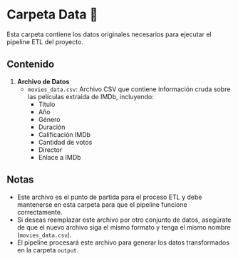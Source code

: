 # Carpeta Data 📂

Esta carpeta contiene los datos originales necesarios para ejecutar el pipeline ETL del proyecto.

## Contenido

1. **Archivo de Datos**
   - `movies_data.csv`: Archivo CSV que contiene información cruda sobre las películas extraída de IMDb, incluyendo:
     - Título
     - Año
     - Género
     - Duración
     - Calificación IMDb
     - Cantidad de votos
     - Director
     - Enlace a IMDb

## Notas

- Este archivo es el punto de partida para el proceso ETL y debe mantenerse en esta carpeta para que el pipeline funcione correctamente.
- Si deseas reemplazar este archivo por otro conjunto de datos, asegúrate de que el nuevo archivo siga el mismo formato y tenga el mismo nombre (`movies_data.csv`).
- El pipeline procesará este archivo para generar los datos transformados en la carpeta `output`.

